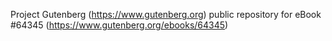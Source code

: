 Project Gutenberg (https://www.gutenberg.org) public repository for
eBook #64345 (https://www.gutenberg.org/ebooks/64345)
